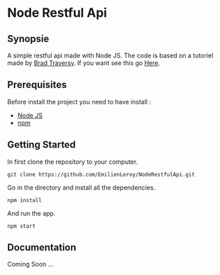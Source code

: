 # Node Restful Api

## Synopsie

A simple restful api made with Node JS. The code is based on a tutoriel made by [Brad Traversy](https://github.com/bradtraversy/bookstore).  If you want see this go [Here](https://www.youtube.com/watch?v=eB9Fq9I5ocs).

## Prerequisites

Before install the project you need to have install :

* [Node JS](https://nodejs.org/en/)
* [npm](https://www.npmjs.com/)

## Getting Started

In first clone the repository to your computer.
```
git clone https://github.com/EmilienLeroy/NodeRestfulApi.git
```
Go in the directory and install all the dependencies.
```
npm install
```
And run the app.
```
npm start
```

## Documentation

Coming Soon ...